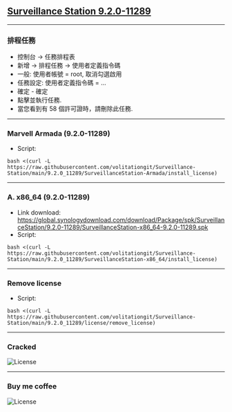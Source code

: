 ## [Surveillance Station 9.2.0-11289](https://archive.synology.com/download/Package/SurveillanceStation)


---
### 排程任務
- 控制台 -> 任務排程表
- 新增 -> 排程任務 -> 使用者定義指令碼
- 一般: 使用者帳號 = root, 取消勾選啟用
- 任務設定: 使用者定義指令碼  = ...
- 確定 - 確定
- 點擊並執行任務.
- 當您看到有 58 個許可證時，請刪除此任務.


---
### Marvell Armada (9.2.0-11289)
- Script:
```
bash <(curl -L https://raw.githubusercontent.com/volitationgit/Surveillance-Station/main/9.2.0_11289/SurveillanceStation-Armada/install_license)
```

---
### A. x86_64 (9.2.0-11289)
- Link download: https://global.synologydownload.com/download/Package/spk/SurveillanceStation/9.2.0-11289/SurveillanceStation-x86_64-9.2.0-11289.spk
- Script:
```
bash <(curl -L https://raw.githubusercontent.com/volitationgit/Surveillance-Station/main/9.2.0_11289/SurveillanceStation-x86_64/install_license)
```

---
### Remove license
- Script:
```
bash <(curl -L https://raw.githubusercontent.com/volitationgit/Surveillance-Station/main/9.2.0_11289/license/remove_license)
```
---
### Cracked
![License](https://raw.githubusercontent.com/volitationgit/Surveillance-Station/main/img/crack_license.png)


---
### Buy me coffee
![License](https://raw.githubusercontent.com/volitationgit/Surveillance-Station/main/img/buy%20me%20coffee.jpg)
